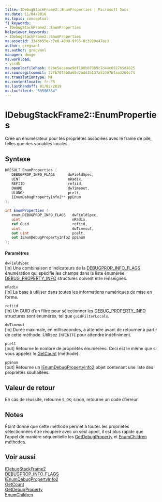 ```yaml
---
title: IDebugStackFrame2::EnumProperties | Microsoft Docs
ms.date: 11/04/2016
ms.topic: conceptual
f1_keywords:
- IDebugStackFrame2::EnumProperties
helpviewer_keywords:
- IDebugStackFrame2::EnumProperties
ms.assetid: 334bb95e-c7e0-4008-9f06-8c3999e47ee8
author: gregvanl
ms.author: gregvanl
manager: douge
ms.workload:
- vssdk
ms.openlocfilehash: 62be5aceeae9df198b07969c7d44c0927b5d4825
ms.sourcegitcommit: 37fb7075b0a65d2add3b137a5230767aa3266c74
ms.translationtype: MT
ms.contentlocale: fr-FR
ms.lasthandoff: 01/02/2019
ms.locfileid: "53986334"
---
```

# <a name="idebugstackframe2enumproperties"></a>IDebugStackFrame2::EnumProperties
Crée un énumérateur pour les propriétés associées avec le frame de pile, telles que des variables locales.  
  
## <a name="syntax"></a>Syntaxe  
  
```cpp  
HRESULT EnumProperties (   
   DEBUGPROP_INFO_FLAGS      dwFieldSpec,  
   UINT                      nRadix,  
   REFIID                    refiid,  
   DWORD                     dwTimeout,  
   ULONG*                    pcelt,  
   IEnumDebugPropertyInfo2** ppEnum  
);  
```  
  
```csharp  
int EnumProperties (   
   enum_DEBUGPROP_INFO_FLAGS   dwFieldSpec,  
   uint                        nRadix,  
   ref Guid                    refiid,  
   uint                        dwTimeout,  
   out uint                    pcelt,  
   out IEnumDebugPropertyInfo2 ppEnum  
);  
```  
  
#### <a name="parameters"></a>Paramètres  
 `dwFieldSpec`  
 [in] Une combinaison d’indicateurs de la [DEBUGPROP_INFO_FLAGS](../../../extensibility/debugger/reference/debugprop-info-flags.md) énumération qui spécifie les champs dans la liste énumérée [DEBUG_PROPERTY_INFO](../../../extensibility/debugger/reference/debug-property-info.md) structures doivent être renseignés.  
  
 `nRadix`  
 [in] La base à utiliser dans toutes les informations numériques de mise en forme.  
  
 `refiid`  
 [in] Un GUID d’un filtre pour sélectionner les [DEBUG_PROPERTY_INFO](../../../extensibility/debugger/reference/debug-property-info.md) structures sont énumérés, tel que `guidFilterLocals`.  
  
 `dwTimeout`  
 [in] Durée maximale, en millisecondes, à attendre avant de retourner à partir de cette méthode. Utilisez `INFINITE` pour attendre indéfiniment.  
  
 `pcelt`  
 [out] Retourne le nombre de propriétés énumérées. Ceci est le même que si vous appelez le [GetCount](../../../extensibility/debugger/reference/ienumdebugpropertyinfo2-getcount.md) (méthode).  
  
 `ppEnum`  
 [out] Retourne un [IEnumDebugPropertyInfo2](../../../extensibility/debugger/reference/ienumdebugpropertyinfo2.md) objet contenant une liste des propriétés souhaitées.  
  
## <a name="return-value"></a>Valeur de retour  
 En cas de réussite, retourne `S_OK`; sinon, retourne un code d’erreur.  
  
## <a name="remarks"></a>Notes  
 Étant donné que cette méthode permet à toutes les propriétés sélectionnées être récupéré avec un seul appel, il est plus rapide que l’appel de manière séquentielle les [GetDebugProperty](../../../extensibility/debugger/reference/idebugstackframe2-getdebugproperty.md) et [EnumChildren](../../../extensibility/debugger/reference/idebugproperty2-enumchildren.md) méthodes.  
  
## <a name="see-also"></a>Voir aussi  
 [IDebugStackFrame2](../../../extensibility/debugger/reference/idebugstackframe2.md)   
 [DEBUGPROP_INFO_FLAGS](../../../extensibility/debugger/reference/debugprop-info-flags.md)   
 [IEnumDebugPropertyInfo2](../../../extensibility/debugger/reference/ienumdebugpropertyinfo2.md)   
 [GetCount](../../../extensibility/debugger/reference/ienumdebugpropertyinfo2-getcount.md)   
 [GetDebugProperty](../../../extensibility/debugger/reference/idebugstackframe2-getdebugproperty.md)   
 [EnumChildren](../../../extensibility/debugger/reference/idebugproperty2-enumchildren.md)